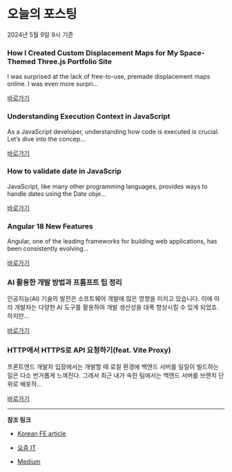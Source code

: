 # 오늘의 포스팅 
2024년 5월 9일 9시 기준 

### How I Created Custom Displacement Maps for My Space-Themed Three.js Portfolio Site 

 I was surprised at the lack of free-to-use, premade displacement maps online. I was even more surpri... 

 [바로가기](https://medium.com/m/signin?actionUrl=https%3A%2F%2Fmedium.com%2F_%2Fbookmark%2Fp%2F642b52700941&operation=register&redirect=https%3A%2F%2Fjavascript.plainenglish.io%2Fhow-i-created-custom-displacement-maps-for-my-space-themed-three-js-portfolio-site-642b52700941&source=---------0-107----------react------bookmark_preview----3772ea6c_1c97_4bd4_9a7b_0611867a3d05-------) 

### Understanding Execution Context in JavaScript 

 As a JavaScript developer, understanding how code is executed is crucial. Let’s dive into the concep... 

 [바로가기](https://medium.com/m/signin?actionUrl=https%3A%2F%2Fmedium.com%2F_%2Fbookmark%2Fp%2Fd0afc510f702&operation=register&redirect=https%3A%2F%2Fmedium.com%2F%40incharasraju1%2Funderstanding-execution-context-in-javascript-d0afc510f702&source=---------0-84----------javascript------bookmark_preview----3b4360ad_883f_430f_a04d_82f3f8959c1d-------) 

### How to validate date in JavaScrip 

 JavaScript, like many other programming languages, provides ways to handle dates using the Date obje... 

 [바로가기](https://medium.com/m/signin?actionUrl=https%3A%2F%2Fmedium.com%2F_%2Fbookmark%2Fp%2F5cf1ebeae615&operation=register&redirect=https%3A%2F%2Fmedium.com%2F%40piotr.zarycki%2Fhow-to-validate-date-in-javascrip-5cf1ebeae615&source=---------0-84----------typescript------bookmark_preview----cf930dc8_d65a_47a8_b89a_ad77b88f910c-------) 

### Angular 18 New Features 

 Angular, one of the leading frameworks for building web applications, has been consistently evolving... 

 [바로가기](https://medium.com/m/signin?actionUrl=https%3A%2F%2Fmedium.com%2F_%2Fbookmark%2Fp%2Fbabdeb6bc84e&operation=register&redirect=https%3A%2F%2Fmedium.com%2F%40sergey.dudik%2Fangular-18-new-features-babdeb6bc84e&source=---------0-84----------frontend------bookmark_preview----89dcb3c4_f411_4933_89fc_d6aae38f329e-------) 

### AI 활용한 개발 방법과 프롬프트 팁 정리 

 인공지능(AI) 기술의 발전은 소프트웨어 개발에 많은 영향을 미치고 있습니다. 이에 따라 개발자는 다양한 AI 도구를 활용하여 개발 생산성을 대폭 향상시킬 수 있게 되었죠. 하지만... 

 [바로가기](https://yozm.wishket.com/magazine/detail/2575/) 

### HTTP에서 HTTPS로 API 요청하기(feat. Vite Proxy) 

 프론트엔드 개발자 입장에서는 개발할 때 로컬 환경에 백엔드 서버를 일일이 빌드하는 일은 다소 번거롭게 느껴진다. 그래서 최근 내가 속한 팀에서는 백엔드 서버를 브랜치 단위로 배포하... 

 [바로가기](https://yozm.wishket.com/magazine/detail/2565/) 

---

**참조 링크**

- [Korean FE article](https://kofearticle.substack.com) 

- [요즘 IT](https://yozm.wishket.com/magazine) 

- [Medium](https://medium.com) 

